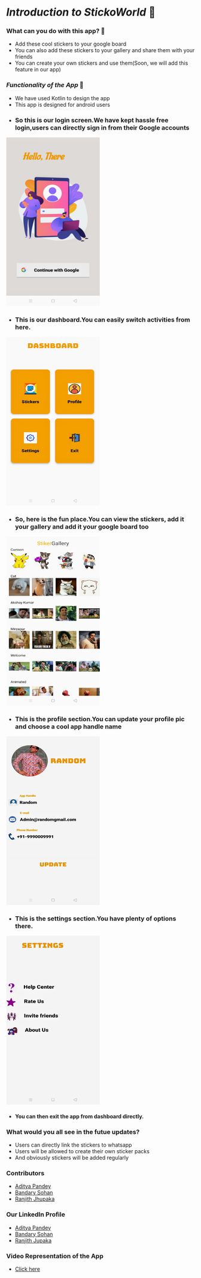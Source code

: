 
# *Introduction to StickoWorld* 🚀

### What can you do with this app? 🤔

* Add these cool stickers to your google board
* You can also add these stickers to your gallery and share them with your friends
* You can create your own stickers and use them(Soon, we will add this feature  in our app)

### *Functionality of the App* 📱

* We have used Kotlin to design the app 
* This app is designed for android users
* ### So this is our login screen.We have kept hassle free login,users can directly sign in from their Google accounts
<img src="https://github.com/AdityaPandey03/MyDashboard/blob/801d2902e0175bc5a184a26dfc7a660d7e54a651/app/src/main/res/drawable/login.jpg" width="250" height="450"/>

* ### This is our dashboard.You can easily switch activities from here.
<img src="https://github.com/AdityaPandey03/MyDashboard/blob/9e384235a493674a57e64b6b9aaf72df4e22c070/app/src/main/res/drawable/dashboarda.jpg" width="250" height="450"/>

* ### So, here is the fun place.You can view the stickers, add it your gallery and add it your google board too
<img src="https://github.com/AdityaPandey03/MyDashboard/blob/9e384235a493674a57e64b6b9aaf72df4e22c070/app/src/main/res/drawable/stickerrr.jpg" width="250" height="450"/>

* ### This is the profile section.You can update your profile pic and choose a cool app handle name
<img src="https://github.com/AdityaPandey03/MyDashboard/blob/9e384235a493674a57e64b6b9aaf72df4e22c070/app/src/main/res/drawable/profile.jpg" width="250" height="450"/>

* ### This is the settings section.You have plenty of options there.
<img src="https://github.com/AdityaPandey03/MyDashboard/blob/9e384235a493674a57e64b6b9aaf72df4e22c070/app/src/main/res/drawable/settings.jpg" width="250" height="450"/>

* #### You can then exit the app from dashboard directly.

 ### What would you all see in the futue updates?

* Users can directly link the stickers to whatsapp
* Users will be allowed to create their own sticker packs
* And obviously  stickers will be added regularly

### Contributors

* [Aditya Pandey](https://github.com/AdityaPandey03 "Aditya Pandey")
* [Bandary Sohan](https://github.com/sohan2410 "Bandary Sohan")
* [Ranjith Jhupaka](https://github.com/ranjithcoder "Ranjith Jhupaka")

### Our LinkedIn Profile

* [Aditya Pandey](https://www.linkedin.com/in/aditya-pandey-788a39200/ "Aditya Pandey")
* [Bandary Sohan](https://www.linkedin.com/in/sohan-bandary-560325188/ "Bandary Sohan")
* [Ranjith Jupaka](https://www.linkedin.com/in/jupaka-ranjith-998675164/ "Ranjith Jhupaka")

### Video Representation of the App

* [Click here](https://drive.google.com/file/d/1s5WKvFfqzzHAO2Yp5ES6tjk168K8_iiV/view "Click here")
